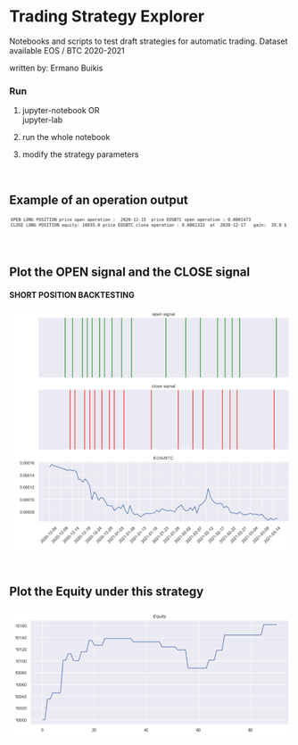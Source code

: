 # Trading Strategy Explorer

Notebooks and scripts to test draft strategies for automatic trading.
Dataset available EOS / BTC 2020-2021 

written by:
Ermano Buikis

### Run
1. jupyter-notebook 
	OR <br>
   jupyter-lab <br>

3. run the whole notebook 

4. modify the strategy parameters 

<br>

## Example of an operation output

![Alt text](img/operation-output.png?raw=true)

<br>

## Plot the OPEN signal and the CLOSE signal

#### SHORT POSITION BACKTESTING

![Alt text](img/plot-signal.png?raw=true)

<br>

## Plot the Equity under this strategy

![Alt text](img/plot-equity.png?raw=true)
